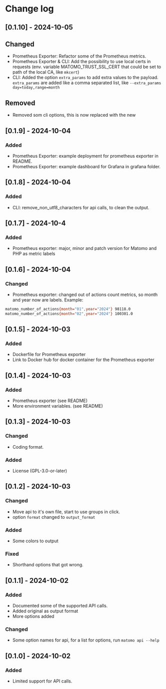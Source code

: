 # Change log

## [0.1.10] - 2024-10-05

## Changed

- Prometheus Exporter: Refactor some of the Prometheus metrics.
- Prometheus Exporter & CLI: Add the possibility to use local certs in requests (env. variable MATOMO_TRUST_SSL_CERT that could be set to path of the local CA, like `mkcert`)
- CLI: Added the option `extra_params` to add extra values to the payload. `extra_params` are added like a comma separated list, like `--extra_params day=today,range=month`

## Removed

- Removed som cli options, this is now replaced with the new

## [0.1.9] - 2024-10-04

### Added

- Prometheus Exporter: example deployment for prometheus exporter in README.
- Prometheus Exporter: example dashboard for Grafana in grafana folder.

## [0.1.8] - 2024-10-04

### Added

- CLI: remove_non_utf8_characters for api calls, to clean the output.

## [0.1.7] - 2024-10-4

### Added

- Prometheus exporter: major, minor and patch version for Matomo and PHP as metric labels

## [0.1.6] - 2024-10-04

### Changed

- Prometheus exporter: changed out of actions count metrics, so month and year now are labels. Example:

```sh
matomo_number_of_actions{month="01",year="2024"} 98118.0
matomo_number_of_actions{month="02",year="2024"} 100301.0
```

## [0.1.5] - 2024-10-03

### Added

- Dockerfile for Prometheus exporter
- Link to Docker hub for docker container for the Prometheus exporter

## [0.1.4] - 2024-10-03

### Added

- Prometheus exporter (see README)
- More environment variables. (see README)

## [0.1.3] - 2024-10-03

### Changed

- Coding format.

### Added

- License (GPL-3.0-or-later)

## [0.1.2] - 2024-10-03

### Changed

- Move api to it's own file, start to use groups in click.
- option `format` changed to `output_format`

### Added

- Some colors to output

### Fixed

- Shorthand options that got wrong.

## [0.1.1] - 2024-10-02

### Added

- Documented some of the supported API calls.
- Added original as output format
- More options added

### Changed

- Some option names for api, for a list for options, run `matomo api --help`

## [0.1.0] - 2024-10-02

### Added

- Limited support for API calls.
